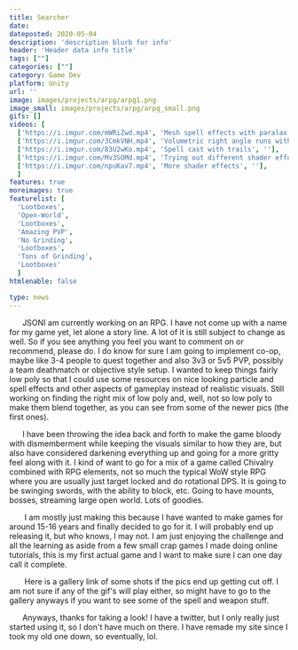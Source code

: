 ```yaml
---
title: Searcher
date:
dateposted: 2020-05-04
description: 'description blurb for info'
header: 'Header data info title'
tags: [""]
categories: [""]
category: Game Dev
platform: Unity
url: ''
image: images/projects/arpg/arpg1.png
image_small: images/projects/arpg/arpg_small.png
gifs: []
videos: [
  ['https://i.imgur.com/mWRiZwd.mp4', 'Mesh spell effects with paralax ground', ''],
  ['https://i.imgur.com/3CmkVNH.mp4', 'Volumetric right angle runs with distortion', ''],
  ['https://i.imgur.com/83U2wKo.mp4', 'Spell cast with trails', ''],
  ['https://i.imgur.com/Mv3SOMd.mp4', 'Trying out different shader effects', ''],
  ['https://i.imgur.com/npuKav7.mp4', 'More shader effects', ''],
  ]
features: true
moreimages: true
featurelist: [
  'Lootboxes',
  'Open-World',
  'Lootboxes',
  'Amazing PVP',
  'No Grinding',
  'Lootboxes',
  'Tons of Grinding',
  'Lootboxes'
  ]
htmlenable: false

type: news
---
```


  &nbsp;&nbsp;&nbsp;&nbsp;&nbsp;&nbsp;JSONI am currently working on an RPG. I have
  not come up with a name for my game yet, let alone a story line. A lot of it
  is still subject to change as well. So if you see anything you feel you want
  to comment on or recommend, please do. I do know for sure I am going to
  implement co-op, maybe like 3-4 people to quest together and also 3v3 or 5v5
  PVP, possibly a team deathmatch or objective style setup. I wanted to keep
  things fairly low poly so that I could use some resources on nice looking
  particle and spell effects and other aspects of gameplay instead of realistic
  visuals. Still working on finding the right mix of low poly and, well, not so
  low poly to make them blend together, as you can see from some of the newer
  pics (the first ones).


  &nbsp;&nbsp;&nbsp;&nbsp;&nbsp;&nbsp;I have been throwing the idea back and
  forth to make the game bloody with dismemberment while keeping the visuals
  similar to how they are, but also have considered darkening everything up and
  going for a more gritty feel along with it. I kind of want to go for a mix of
  a game called Chivalry combined with RPG elements, not so much the typical WoW
  style RPG where you are usually just target locked and do rotational DPS. It
  is going to be swinging swords, with the ability to block, etc. Going to have
  mounts, bosses, streaming large open world. Lots of goodies.


  &nbsp;&nbsp;&nbsp;&nbsp;&nbsp;&nbsp; I am mostly just making this because I
  have wanted to make games for around 15-16 years and finally decided to go for
  it. I will probably end up releasing it, but who knows, I may not. I am just
  enjoying the challenge and all the learning as aside from a few small crap
  games I made doing online tutorials, this is my first actual game and I want
  to make sure I can one day call it complete. 


  &nbsp;&nbsp;&nbsp;&nbsp;&nbsp;&nbsp; Here is a gallery link of some shots if
  the pics end up getting cut off. I am not sure if any of the gif's will play
  either, so might have to go to the gallery anyways if you want to see some of
  the spell and weapon stuff.


  &nbsp;&nbsp;&nbsp;&nbsp;&nbsp;&nbsp;Anyways, thanks for taking a look! I have
  a twitter, but I only really just started using it, so I don't have much on
  there. I have remade my site since I took my old one down, so eventually, lol.